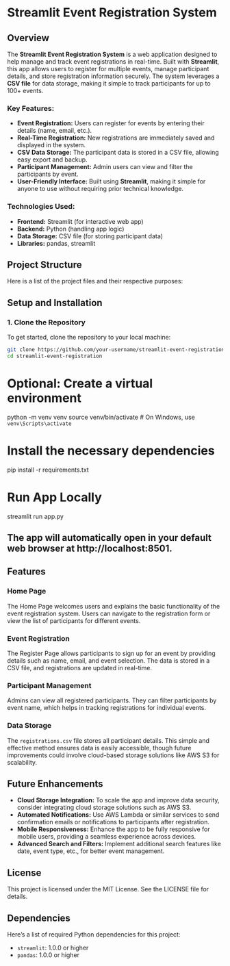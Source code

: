 # Streamlit Event Registration System

## Overview

The **Streamlit Event Registration System** is a web application designed to help manage and track event registrations in real-time. Built with **Streamlit**, this app allows users to register for multiple events, manage participant details, and store registration information securely. The system leverages a **CSV file** for data storage, making it simple to track participants for up to 100+ events.

### Key Features:
- **Event Registration:** Users can register for events by entering their details (name, email, etc.).
- **Real-Time Registration:** New registrations are immediately saved and displayed in the system.
- **CSV Data Storage:** The participant data is stored in a CSV file, allowing easy export and backup.
- **Participant Management:** Admin users can view and filter the participants by event.
- **User-Friendly Interface:** Built using **Streamlit**, making it simple for anyone to use without requiring prior technical knowledge.

### Technologies Used:
- **Frontend:** Streamlit (for interactive web app)
- **Backend:** Python (handling app logic)
- **Data Storage:** CSV file (for storing participant data)
- **Libraries:** pandas, streamlit

## Project Structure

Here is a list of the project files and their respective purposes:


## Setup and Installation

### 1. Clone the Repository

To get started, clone the repository to your local machine:

```bash
git clone https://github.com/your-username/streamlit-event-registration.git
cd streamlit-event-registration
```

# Optional: Create a virtual environment
python -m venv venv
source venv/bin/activate  # On Windows, use `venv\Scripts\activate`

# Install the necessary dependencies
pip install -r requirements.txt

# Run App Locally 
streamlit run app.py
## The app will automatically open in your default web browser at http://localhost:8501.


## Features

### Home Page
The Home Page welcomes users and explains the basic functionality of the event registration system. Users can navigate to the registration form or view the list of participants for different events.

### Event Registration
The Register Page allows participants to sign up for an event by providing details such as name, email, and event selection. The data is stored in a CSV file, and registrations are updated in real-time.

### Participant Management
Admins can view all registered participants. They can filter participants by event name, which helps in tracking registrations for individual events.

### Data Storage
The `registrations.csv` file stores all participant details. This simple and effective method ensures data is easily accessible, though future improvements could involve cloud-based storage solutions like AWS S3 for scalability.

## Future Enhancements
- **Cloud Storage Integration:** To scale the app and improve data security, consider integrating cloud storage solutions such as AWS S3.
- **Automated Notifications:** Use AWS Lambda or similar services to send confirmation emails or notifications to participants after registration.
- **Mobile Responsiveness:** Enhance the app to be fully responsive for mobile users, providing a seamless experience across devices.
- **Advanced Search and Filters:** Implement additional search features like date, event type, etc., for better event management.

## License
This project is licensed under the MIT License. See the LICENSE file for details.

## Dependencies
Here’s a list of required Python dependencies for this project:
- `streamlit`: 1.0.0 or higher
- `pandas`: 1.0.0 or higher




